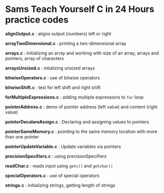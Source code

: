 # Sams Teach Yourself C in 24 Hours practice codes

**alignOutput.c** : aligns output (numbers) left or right 

**arrayTwoDimensional.c** : printing a two-dimensional array

**arrays.c** : initializing an array and working with size of an array, arrays and pointers, array of characters

**arraysUnsized.c** : intializing unsized arrays

**bitwiseOperators.c** : use of bitwise operators

**bitwiseShift.c** : test for left shift and right shift

**forMultipleExpressions.c** : adding multiple expressions to `for` loop

**pointerAddress.c** : demo of pointer address (left value) and content (right value)

**pointerDecalareAssign.c** : Declaring and assigning values to pointers

**pointerSameMemory.c** : pointing to the same memory location with more than one pointer

**pointerUpdateVariable.c** : Update variables via pointers

**precisionSpecifiers.c** : using precisionSpecifiers

**readChar.c** : reads input using `getc()` and `getchar()`

**specialOperators.c** : use of special operators

**strings.c** : initializing strings, getting length of strings
